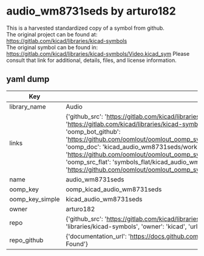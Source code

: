# audio_wm8731seds by arturo182  
This is a harvested standardized copy of a symbol from github.  
The original project can be found at:  
https://gitlab.com/kicad/libraries/kicad-symbols  
The original symbol can be found in:
https://gitlab.com/kicad/libraries/kicad-symbols/Video.kicad_sym
Please consult that link for additional, details, files, and license information.  
## yaml dump  
| Key | Value |  
| --- | --- |  
| library_name | Audio |  
| links | {'github_src': 'https://gitlab.com/kicad/libraries/kicad-symbols/Video.kicad_sym', 'github_src_repo': 'https://gitlab.com/kicad/libraries/kicad-symbols', 'oomp_bot': 'kicad_audio_wm8731seds/working', 'oomp_bot_github': 'https://github.com/oomlout/oomlout_oomp_symbol_bot/tree/main/kicad_audio_wm8731seds/working', 'oomp_doc': 'kicad_audio_wm8731seds/working', 'oomp_doc_github': 'https://github.com/oomlout/oomlout_oomp_symbol_doc/tree/main/kicad_audio_wm8731seds/working', 'oomp_src_flat': 'symbols_flat/kicad_audio_wm8731seds/working', 'oomp_src_flat_github': 'https://github.com/oomlout/oomlout_oomp_symbol_src/tree/main/kicad_audio_wm8731seds/working'} |  
| name | audio_wm8731seds |  
| oomp_key | oomp_kicad_audio_wm8731seds |  
| oomp_key_simple | kicad_audio_wm8731seds |  
| owner | arturo182 |  
| repo | {'github_src': 'https://gitlab.com/kicad/libraries/kicad-symbols/Video.kicad_sym', 'name': 'libraries/kicad-symbols', 'owner': 'kicad', 'url': 'https://gitlab.com/kicad/libraries/kicad-symbols'} |  
| repo_github | {'documentation_url': 'https://docs.github.com/rest/repos/repos#get-a-repository', 'message': 'Not Found'} |  

